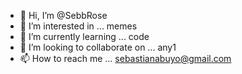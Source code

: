 - 👋 Hi, I’m @SebbRose
- 👀 I’m interested in ... memes
- 🌱 I’m currently learning ... code
- 💞️ I’m looking to collaborate on ... any1
- 📫 How to reach me ... sebastianabuyo@gmail.com

<!---
SebbRose/SebbRose is a ✨ special ✨ repository because its `README.md` (this file) appears on your GitHub profile.
You can click the Preview link to take a look at your changes.
--->
